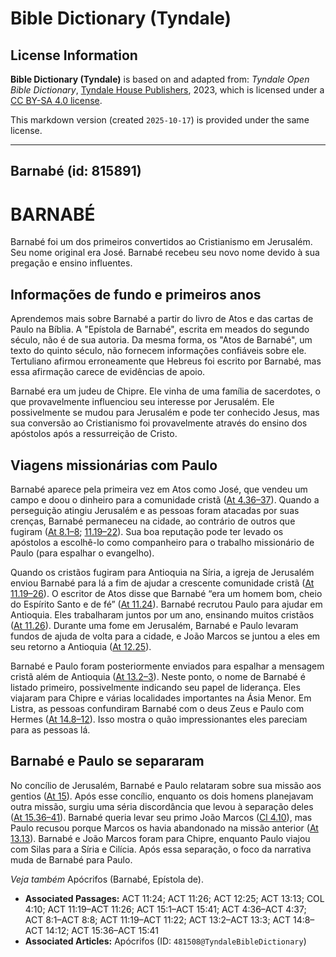 # Bible Dictionary (Tyndale)

## License Information

**Bible Dictionary (Tyndale)** is based on and adapted from: _Tyndale Open Bible Dictionary_, [Tyndale House Publishers](https://tyndaleopenresources.com/), 2023, which is licensed under a [CC BY-SA 4.0 license](https://creativecommons.org/licenses/by-sa/4.0/legalcode.en).

This markdown version (created `2025-10-17`) is provided under the same license.



--------------------------------

## Barnabé (id: 815891)

BARNABÉ
=======

Barnabé foi um dos primeiros convertidos ao Cristianismo em Jerusalém. Seu nome original era José. Barnabé recebeu seu novo nome devido à sua pregação e ensino influentes.

Informações de fundo e primeiros anos
-------------------------------------

Aprendemos mais sobre Barnabé a partir do livro de Atos e das cartas de Paulo na Bíblia. A "Epístola de Barnabé", escrita em meados do segundo século, não é de sua autoria. Da mesma forma, os "Atos de Barnabé", um texto do quinto século, não fornecem informações confiáveis sobre ele. Tertuliano afirmou erroneamente que Hebreus foi escrito por Barnabé, mas essa afirmação carece de evidências de apoio.

Barnabé era um judeu de Chipre. Ele vinha de uma família de sacerdotes, o que provavelmente influenciou seu interesse por Jerusalém. Ele possivelmente se mudou para Jerusalém e pode ter conhecido Jesus, mas sua conversão ao Cristianismo foi provavelmente através do ensino dos apóstolos após a ressurreição de Cristo.

Viagens missionárias com Paulo
------------------------------

Barnabé aparece pela primeira vez em Atos como José, que vendeu um campo e doou o dinheiro para a comunidade cristã ([At 4\.36–37](https://ref.ly/Acts4:36-Acts4:37)). Quando a perseguição atingiu Jerusalém e as pessoas foram atacadas por suas crenças, Barnabé permaneceu na cidade, ao contrário de outros que fugiram ([At 8\.1–8](https://ref.ly/Acts8:1-Acts8:8); [11\.19–22](https://ref.ly/Acts11:19-Acts11:22)). Sua boa reputação pode ter levado os apóstolos a escolhê\-lo como companheiro para o trabalho missionário de Paulo (para espalhar o evangelho).

Quando os cristãos fugiram para Antioquia na Síria, a igreja de Jerusalém enviou Barnabé para lá a fim de ajudar a crescente comunidade cristã ([At 11\.19–26](https://ref.ly/Acts11:19-Acts11:26)). O escritor de Atos disse que Barnabé “era um homem bom, cheio do Espírito Santo e de fé” ([At 11\.24](https://ref.ly/Acts11:24)). Barnabé recrutou Paulo para ajudar em Antioquia. Eles trabalharam juntos por um ano, ensinando muitos cristãos ([At 11\.26](https://ref.ly/Acts11:26)). Durante uma fome em Jerusalém, Barnabé e Paulo levaram fundos de ajuda de volta para a cidade, e João Marcos se juntou a eles em seu retorno a Antioquia ([At 12\.25](https://ref.ly/Acts12:25)).

Barnabé e Paulo foram posteriormente enviados para espalhar a mensagem cristã além de Antioquia ([At 13\.2–3](https://ref.ly/Acts13:2-Acts13:3)). Neste ponto, o nome de Barnabé é listado primeiro, possivelmente indicando seu papel de liderança. Eles viajaram para Chipre e várias localidades importantes na Ásia Menor. Em Listra, as pessoas confundiram Barnabé com o deus Zeus e Paulo com Hermes ([At 14\.8–12](https://ref.ly/Acts14:8-Acts14:12)). Isso mostra o quão impressionantes eles pareciam para as pessoas lá.

Barnabé e Paulo se separaram
----------------------------

No concílio de Jerusalém, Barnabé e Paulo relataram sobre sua missão aos gentios ([At 15](https://ref.ly/Acts15:1-Acts15:41)). Após esse concílio, enquanto os dois homens planejavam outra missão, surgiu uma séria discordância que levou à separação deles ([At 15\.36–41](https://ref.ly/Acts15:36-Acts15:41)). Barnabé queria levar seu primo João Marcos ([Cl 4\.10](https://ref.ly/Col4:10)), mas Paulo recusou porque Marcos os havia abandonado na missão anterior ([At 13\.13](https://ref.ly/Acts13:13)). Barnabé e João Marcos foram para Chipre, enquanto Paulo viajou com Silas para a Síria e Cilícia. Após essa separação, o foco da narrativa muda de Barnabé para Paulo.

*Veja também* Apócrifos (Barnabé, Epístola de).

* **Associated Passages:** ACT 11:24; ACT 11:26; ACT 12:25; ACT 13:13; COL 4:10; ACT 11:19–ACT 11:26; ACT 15:1–ACT 15:41; ACT 4:36–ACT 4:37; ACT 8:1–ACT 8:8; ACT 11:19–ACT 11:22; ACT 13:2–ACT 13:3; ACT 14:8–ACT 14:12; ACT 15:36–ACT 15:41
* **Associated Articles:** Apócrifos (ID: `481508@TyndaleBibleDictionary`)

